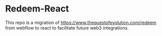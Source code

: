# Redeem-React
This repo is a migration of 
https://www.thequestofevolution.com/redeem from webflow to react to facilitate future web3 integrations.